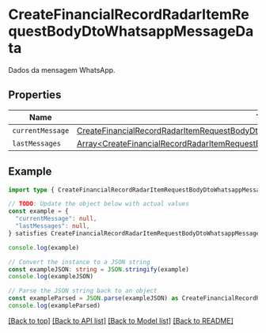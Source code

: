 
# CreateFinancialRecordRadarItemRequestBodyDtoWhatsappMessageData

Dados da mensagem WhatsApp.

## Properties

Name | Type
------------ | -------------
`currentMessage` | [CreateFinancialRecordRadarItemRequestBodyDtoWhatsappMessageDataCurrentMessage](CreateFinancialRecordRadarItemRequestBodyDtoWhatsappMessageDataCurrentMessage.md)
`lastMessages` | [Array&lt;CreateFinancialRecordRadarItemRequestBodyDtoWhatsappMessageDataLastMessagesInner&gt;](CreateFinancialRecordRadarItemRequestBodyDtoWhatsappMessageDataLastMessagesInner.md)

## Example

```typescript
import type { CreateFinancialRecordRadarItemRequestBodyDtoWhatsappMessageData } from '@usesofia/pegasus-core-api-sdk'

// TODO: Update the object below with actual values
const example = {
  "currentMessage": null,
  "lastMessages": null,
} satisfies CreateFinancialRecordRadarItemRequestBodyDtoWhatsappMessageData

console.log(example)

// Convert the instance to a JSON string
const exampleJSON: string = JSON.stringify(example)
console.log(exampleJSON)

// Parse the JSON string back to an object
const exampleParsed = JSON.parse(exampleJSON) as CreateFinancialRecordRadarItemRequestBodyDtoWhatsappMessageData
console.log(exampleParsed)
```

[[Back to top]](#) [[Back to API list]](../README.md#api-endpoints) [[Back to Model list]](../README.md#models) [[Back to README]](../README.md)


